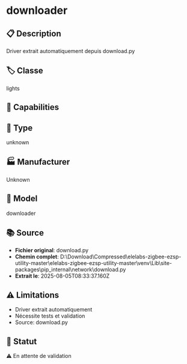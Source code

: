 # downloader

## 📋 Description
Driver extrait automatiquement depuis download.py

## 🏷️ Classe
lights

## 🔧 Capabilities


## 📡 Type
unknown

## 🏭 Manufacturer
Unknown

## 📱 Model
downloader

## 📚 Source
- **Fichier original**: download.py
- **Chemin complet**: D:\Download\Compressed\elelabs-zigbee-ezsp-utility-master\elelabs-zigbee-ezsp-utility-master\venv\Lib\site-packages\pip\_internal\network\download.py
- **Extrait le**: 2025-08-05T08:33:37.160Z

## ⚠️ Limitations
- Driver extrait automatiquement
- Nécessite tests et validation
- Source: download.py

## 🚀 Statut
⚠️ En attente de validation
